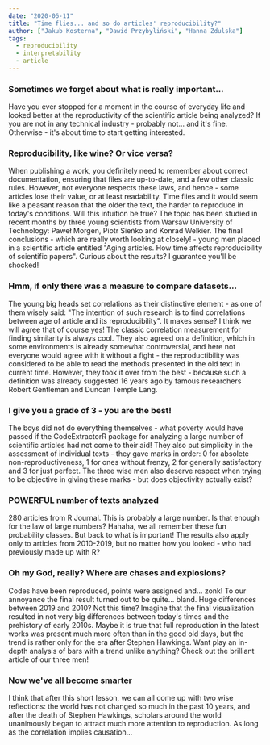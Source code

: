 ```yaml
---
date: "2020-06-11"
title: "Time flies... and so do articles' reproducibility?"
author: ["Jakub Kosterna", "Dawid Przybyliński", "Hanna Zdulska"]
tags:
  - reproducibility
  - interpretability
  - article
---
```


### Sometimes we forget about what is really important...

Have you ever stopped for a moment in the course of everyday life and looked better at the reproductivity of the scientific article being analyzed? If you are not in any technical industry - probably not... and it's fine. Otherwise - it's about time to start getting interested.

### Reproducibility, like wine? Or vice versa?

When publishing a work, you definitely need to remember about correct documentation, ensuring that files are up-to-date, and a few other classic rules. However, not everyone respects these laws, and hence - some articles <sooner of faster> lose their value, or at least readability. Time flies and it would seem like a peasant reason that the older the text, the harder to reproduce in today's conditions. Will this intuition be true? The topic has been studied in recent months by three young scientists from Warsaw University of Technology: Paweł Morgen, Piotr Sieńko and Konrad Welkier. The final conclusions - which are really worth looking at closely! - young men placed in a scientific article entitled "Aging articles. How time affects reproducibility of scientific papers". Curious about the results? I guarantee you'll be shocked!

### Hmm, if only there was a measure to compare datasets...

The young big heads set correlations as their distinctive element - as one of them wisely said: "The intention of such research is to find correlations between age of article and its reproducibility". It makes sense? I think we will agree that of course yes! The classic correlation measurement for finding similarity is always cool. They also agreed on a definition, which in some environments is already somewhat controversial, and here not everyone would agree with it without a fight - the reproductibility was considered to be able to read the methods presented in the old text in current time. However, they took it over from the best - because such a definition was already suggested 16 years ago by famous researchers Robert Gentleman and Duncan Temple Lang.

### I give you a grade of 3 - you are the best!

The boys did not do everything themselves - what poverty would have passed if the CodeExtractorR package for analyzing a large number of scientific articles had not come to their aid! They also put simplicity in the assessment of individual texts - they gave marks in order: 0 for absolete non-reproductiveness, 1 for ones without frenzy, 2 for generally satisfactory and 3 for just perfect. The three wise men also deserve respect when trying to be objective in giving these marks - but does objectivity actually exist?

### POWERFUL number of texts analyzed

280 articles from R Journal. This is probably a large number. Is that enough for the law of large numbers? Hahaha, we all remember these fun probability classes. But back to what is important! The results also apply only to articles from 2010-2019, but no matter how you looked - who had previously made up with R?

### Oh my God, really? Where are chases and explosions?

Codes have been reproduced, points were assigned and... zonk! To our annoyance the final result turned out to be quite... bland. Huge differences between 2019 and 2010? Not this time? Imagine that the final visualization resulted in not very big differences between today's times and the prehistory of early 2010s. Maybe it is true that full reproduction in the latest works was present much more often than in the good old days, but the trend is rather only for the era after Stephen Hawkings. Want play an in-depth analysis of bars with a trend unlike anything? Check out the brilliant article of our three men!

### Now we've all become smarter

I think that after this short lesson, we can all come up with two wise reflections: the world has not changed so much in the past 10 years, and after the death of Stephen Hawkings, scholars around the world unanimously began to attract much more attention to reproduction. As long as the correlation implies causation...
